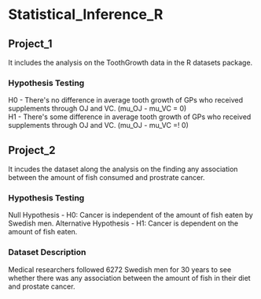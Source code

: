 # Statistical_Inference_R 

## Project_1  
 It includes the analysis on the ToothGrowth data in the R datasets package.  
 
 ### Hypothesis Testing
  H0 - There's no difference in average tooth growth of GPs who received supplements through OJ and VC. (mu_OJ - mu_VC = 0)  
  H1 - There's some difference in average tooth growth of GPs who received supplements through OJ and VC. (mu_OJ - mu_VC =! 0)

## Project_2
It incudes the dataset along the analysis on the finding any association between the amount of fish consumed and prostrate cancer. 

 ### Hypothesis Testing
  Null Hypothesis - H0: Cancer is independent of the amount of fish eaten by Swedish men.
  Alternative Hypothesis - H1: Cancer is dependent on the amount of fish eaten.

### Dataset Description 
 Medical researchers followed 6272 Swedish men for 30 years to see whether there was any association between the amount of fish in their diet and prostate cancer.
